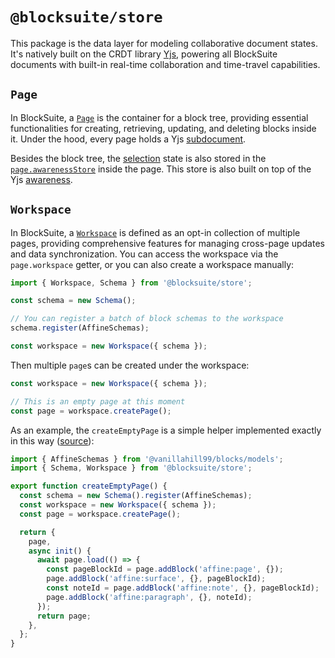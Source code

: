 # `@blocksuite/store`

This package is the data layer for modeling collaborative document states. It's natively built on the CRDT library [Yjs](https://github.com/yjs/yjs), powering all BlockSuite documents with built-in real-time collaboration and time-travel capabilities.

## `Page`

In BlockSuite, a [`Page`](/api/@blocksuite/store/classes/Page.html) is the container for a block tree, providing essential functionalities for creating, retrieving, updating, and deleting blocks inside it. Under the hood, every page holds a Yjs [subdocument](https://docs.yjs.dev/api/subdocuments).

Besides the block tree, the [selection](./selection) state is also stored in the [`page.awarenessStore`](/api/@blocksuite/store/classes/Page.html#awarenessstore) inside the page. This store is also built on top of the Yjs [awareness](https://docs.yjs.dev/api/about-awareness).

## `Workspace`

In BlockSuite, a [`Workspace`](/api/@blocksuite/store/classes/Workspace.html) is defined as an opt-in collection of multiple pages, providing comprehensive features for managing cross-page updates and data synchronization. You can access the workspace via the `page.workspace` getter, or you can also create a workspace manually:

```ts
import { Workspace, Schema } from '@blocksuite/store';

const schema = new Schema();

// You can register a batch of block schemas to the workspace
schema.register(AffineSchemas);

const workspace = new Workspace({ schema });
```

Then multiple `page`s can be created under the workspace:

```ts
const workspace = new Workspace({ schema });

// This is an empty page at this moment
const page = workspace.createPage();
```

As an example, the `createEmptyPage` is a simple helper implemented exactly in this way ([source](https://github.com/toeverything/blocksuite/blob/master/packages/presets/src/helpers/index.ts)):

```ts
import { AffineSchemas } from '@vanillahill99/blocks/models';
import { Schema, Workspace } from '@blocksuite/store';

export function createEmptyPage() {
  const schema = new Schema().register(AffineSchemas);
  const workspace = new Workspace({ schema });
  const page = workspace.createPage();

  return {
    page,
    async init() {
      await page.load(() => {
        const pageBlockId = page.addBlock('affine:page', {});
        page.addBlock('affine:surface', {}, pageBlockId);
        const noteId = page.addBlock('affine:note', {}, pageBlockId);
        page.addBlock('affine:paragraph', {}, noteId);
      });
      return page;
    },
  };
}
```
